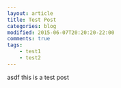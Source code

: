 ```yaml
---
layout: article
title: Test Post
categories: blog
modified: 2015-06-07T20:20:20-22:00
comments: true
tags:
	- test1
	- test2
---
```



asdf this is a test post 